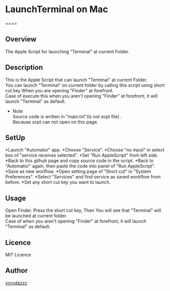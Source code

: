 # LaunchTerminal on Mac
====

## Overview
The Apple Script for launching "Terminal" at current Folder.

## Description
This is the Apple Script that can launch "Terminal" at current Folder.  
You can launch "Terminal" on current folder by calling this script using short cut key When you are opening "Finder" at forefront.  
Case of execute this when you aren't opening "Finder" at forefront, it will launch "Terminal" as default.



* Note  
Source code is written in "main.txt"(is not scpt file) .  
Because scpt can not open on this page.

## SetUp
*Launch "Automator" app.
*Choose "Service".
*Choose "no input" in select box of "service receives selected".
*Set "Run AppleScript" from left side.
*Back to this github page and copy source code in the script.
*Back to "Automator" again, then paste the code into panel of "Run AppleScript".
*Save as new worlflow.
*Open setting page of "Short cut" in "System Preferences".
*Select "Services" and find service as saved workflow from before.
*Set any short cut key you want to launch.

## Usage
Open Finder. Press the short cut key, Then You will see that "Terminal" will be launched at current folder.  
Case of when you aren't opening "Finder" at forefront, it will launch "Terminal" as default.

## Licence

MIT Licence

## Author

[yorudazzz](https://github.com/yorudazzz)